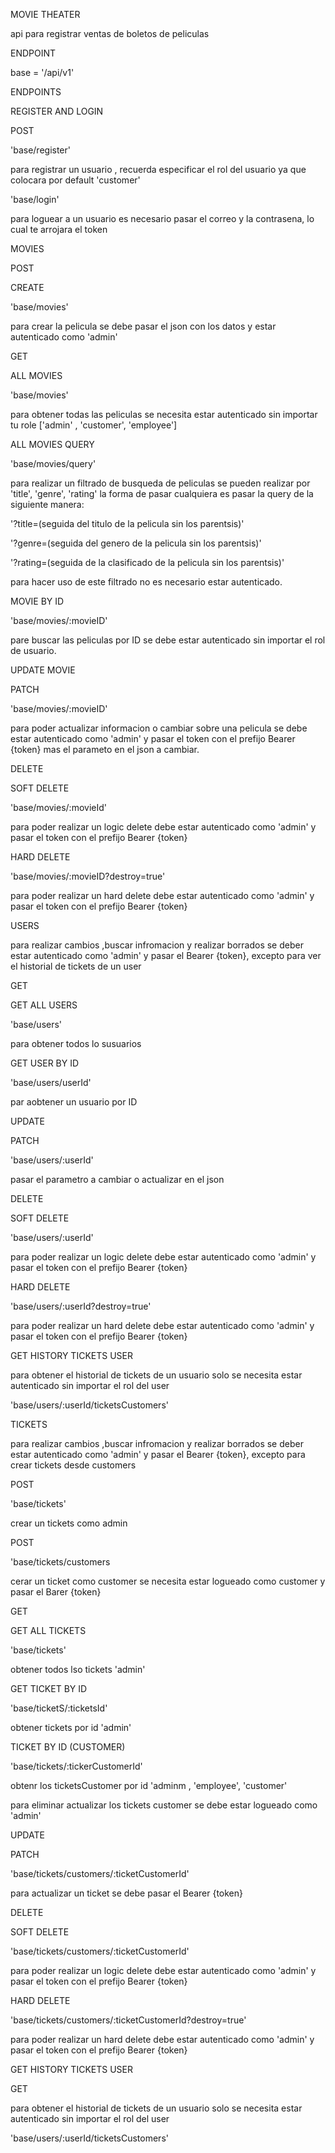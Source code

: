 MOVIE THEATER

api para registrar ventas de  boletos de peliculas 

ENDPOINT



base = '/api/v1'


ENDPOINTS



REGISTER AND LOGIN

POST

'base/register' 

para registrar un usuario , recuerda especificar el rol del usuario  ya que colocara por default 'customer'


'base/login'


para loguear a un usuario  es necesario pasar el correo y  la contrasena, lo cual te arrojara el token





MOVIES

POST

CREATE

'base/movies'

para crear la  pelicula se debe pasar el json con los datos y estar  autenticado como 'admin'


GET

ALL MOVIES

'base/movies'

para obtener todas las peliculas se necesita estar autenticado sin importar tu role ['admin' , 'customer', 'employee']


ALL MOVIES QUERY

'base/movies/query'

para realizar un filtrado de busqueda de peliculas se pueden realizar por 'title', 'genre', 'rating' la forma de pasar
cualquiera es pasar la query de la siguiente manera:

'?title=(seguida del titulo de la pelicula sin los parentsis)'

'?genre=(seguida del genero de la pelicula sin los parentsis)'

'?rating=(seguida de la clasificado de la pelicula sin los parentsis)'

para hacer uso de este filtrado no es necesario estar autenticado.



MOVIE BY ID


'base/movies/:movieID'

pare buscar las peliculas por ID se debe estar autenticado sin importar el rol de usuario.


UPDATE MOVIE 

PATCH

'base/movies/:movieID'

para poder actualizar informacion o  cambiar sobre una pelicula se debe estar autenticado como 'admin'  y pasar el token
con el prefijo Bearer {token} mas el parameto en el json a cambiar.

DELETE

SOFT DELETE

'base/movies/:movieId'

para poder  realizar un logic delete debe estar autenticado como 'admin'  y pasar el token
con el prefijo Bearer {token}

HARD DELETE 

'base/movies/:movieID?destroy=true'

para poder  realizar un hard delete debe estar autenticado como 'admin'  y pasar el token
con el prefijo Bearer {token}


USERS 


para realizar cambios ,buscar infromacion y realizar borrados se deber estar autenticado como 'admin' y pasar el Bearer {token}, excepto  para ver 
el historial de tickets de un user 


GET

GET ALL USERS

'base/users'

para obtener todos lo susuarios 


GET USER BY ID 

'base/users/userId'

par aobtener un usuario por ID 


UPDATE 

PATCH

'base/users/:userId'

pasar el parametro a cambiar o actualizar en el json


DELETE

SOFT DELETE

'base/users/:userId'

para poder  realizar un logic delete debe estar autenticado como 'admin'  y pasar el token
con el prefijo Bearer {token}

HARD DELETE 

'base/users/:userId?destroy=true'

para poder  realizar un hard delete debe estar autenticado como 'admin'  y pasar el token
con el prefijo Bearer {token}


GET HISTORY TICKETS USER

para obtener el historial de tickets de un usuario solo se necesita estar autenticado sin importar el rol del user

'base/users/:userId/ticketsCustomers'


TICKETS

para realizar cambios ,buscar infromacion y realizar borrados se deber estar autenticado como 'admin' y pasar el Bearer {token}, excepto para crear tickets desde customers

POST

'base/tickets'

crear un tickets como admin

POST

'base/tickets/customers

cerar un ticket como customer se necesita estar logueado como customer y pasar el Barer {token}

GET

GET ALL TICKETS

'base/tickets'

obtener todos lso tickets 'admin'

GET TICKET BY ID 

'base/ticketS/:ticketsId'

obtener tickets por id  'admin'

TICKET BY ID (CUSTOMER)

'base/tickets/:tickerCustomerId'

obtenr los ticketsCustomer por id 'adminm , 'employee', 'customer'




para eliminar actualizar  los tickets customer se debe estar logueado como 'admin'

UPDATE

PATCH

'base/tickets/customers/:ticketCustomerId'

para actualizar un ticket  se debe pasar el Bearer {token}


DELETE

SOFT DELETE

'base/tickets/customers/:ticketCustomerId'

para poder  realizar un logic delete debe estar autenticado como 'admin'  y pasar el token
con el prefijo Bearer {token}

HARD DELETE 

'base/tickets/customers/:ticketCustomerId?destroy=true'

para poder  realizar un hard delete debe estar autenticado como 'admin'  y pasar el token
con el prefijo Bearer {token}


GET HISTORY TICKETS USER

GET

para obtener el historial de tickets de un usuario solo se necesita estar autenticado sin importar el rol del user

'base/users/:userId/ticketsCustomers'



















